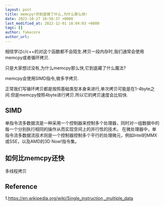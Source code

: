 ```yaml
---
layout: post
title: memcpy!你到底做了什么,为什么那么快!
date: 2022-10-27 10:56:37 +0800
last_modified_at: 2022-12-01 18:04:03 +0800
tags: []
author: fakecore
author_url: 
---
```


相信学过c/c++的对这个函数都不会陌生.拷贝一段内存时,我们通常会使用memcpy或者循环拷贝.

只是大家想过没有,为什么memcpy那么快,它到底藏了什么魔法?

memcpy会使用SIMD指令,做多字拷贝.

正常我们写循环拷贝都是按照基础类型本身来进行,单次拷贝可能是在1-4byte之间.但是memcpy按照4byte进行拷贝.所以它的拷贝速度会比较快.



## SIMD

单指令流多数据流是一种采用一个控制器来控制多个处理器，同时对一组数据中的每一个分别执行相同的操作从而实现空间上的并行性的技术。 在微处理器中，单指令流多数据流技术则是一个控制器控制多个平行的处理微元，例如Intel的MMX或SSE，以及AMD的3D Now!指令集。

## 如何比memcpy还快

多线程拷贝

## Reference

1.https://en.wikipedia.org/wiki/Single_instruction,_multiple_data

